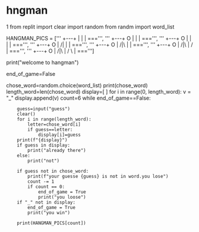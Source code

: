 # hngman
1
from replit import clear
import random
from randm import word_list

HANGMAN_PICS = ['''
     +---+
         |
        |
         |
        ===''', '''
     +---+
     O   |
        |
        |
       ===''', '''
    +---+
    O   |
    |   |
        |
       ===''', '''
    +---+
    O   |
   /|   |
        |
       ===''', '''
    +---+
    O   |
   /|\  |
        |
       ===''', '''
    +---+
    O   |
   /|\  |
   /    |
       ===''', '''
    +---+
    O   |
   /|\  |
   / \  |
       ===''']

print("welcome to hangman")

end_of_game=False

chose_word=random.choice(word_list)
print(chose_word)
length_word=len(chose_word)
display=[ ]
for i in range(0, length_word):
    v = "_"
    display.append(v)
count=6
while end_of_game==False:

        guess=input("guess")
        clear()
        for i in range(length_word):
            letter=chose_word[i]
            if guess==letter:
                display[i]=guess
        print(f"{display}")
        if guess in display:
            print("already there")
        else:
            print("not")

        if guess not in chose_word:
            print(f"your guesse {guess} is not in word.you lose")
            count -= 1
            if count == 0:
                end_of_game = True
                print("you loose")
        if "_" not in display:
            end_of_game = True
            print("you win")

        print(HANGMAN_PICS[count])
